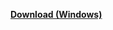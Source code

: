 [**Download (Windows)**](https://tributechioapps.blob.core.windows.net/tributech-dsk-agent-companion/dist/packages/Tributech%20Agent%20Companion%201.10.0.exe)
